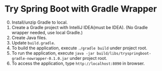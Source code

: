 # Try Spring Boot with Gradle Wrapper

0. Install/unzip Gradle to local.
1. Create a Gradle project with IntelliJ IDEA(must be IDEA). (No Gradle wrapper needed, use local Gradle.)
2. Create Java files.
3. Update `build.gradle`.
4. To build the application, execute `./gradle build` under project root.
5. To run the application, execute `java -jar build/libs/tryspringboot-gradle-nowrapper-0.1.0.jar` under project root.
6. To access the application, type `http://localhost:8090` in browser.